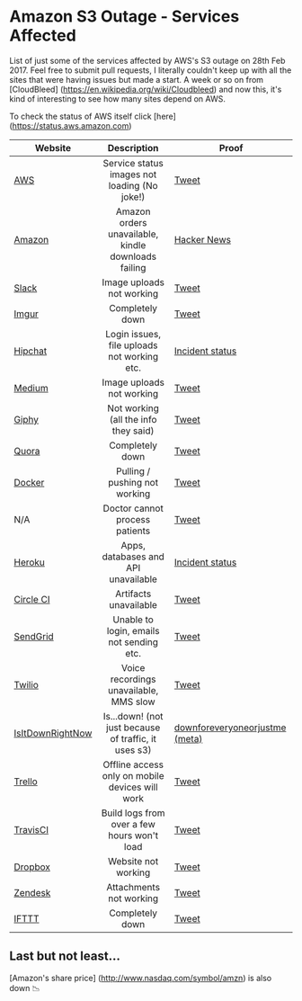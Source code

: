 # Amazon S3 Outage - Services Affected

List of just some of the services affected by AWS's S3 outage on 28th Feb 2017. Feel free to submit pull requests, I literally couldn't keep up with all the sites that were having issues but made a start. A week or so on from [CloudBleed] (https://en.wikipedia.org/wiki/Cloudbleed) and now this, it's kind of interesting to see how many sites depend on AWS.

To check the status of AWS itself click [here] (https://status.aws.amazon.com)

| Website        | Description           | Proof  |
| ------------- |:-------------:| -----|
| [AWS](https://aws.amazon.com)      | Service status images not loading (No joke!) | [Tweet](https://twitter.com/awscloud/status/8366566646358466562) |
| [Amazon](https://amazon.com)      | Amazon orders unavailable, kindle downloads failing | [Hacker News](https://news.ycombinator.com/reply?id=13756354) |
| [Slack](https://slack.com)      | Image uploads not working | [Tweet](https://twitter.com/SlackHQ/status/836648652735029248) |
| [Imgur](https://imgur.com)      | Completely down      |   [Tweet](https://twitter.com/imgur/status/836645670954008576) |
| [Hipchat](https://hipchat.com) | Login issues, file uploads not working etc.      |    [Incident status](https://status.hipchat.com/incidents/748sqr9vtn19) |
| [Medium](https://medium.com)      | Image uploads not working | [Tweet](https://twitter.com/MediumSupport/status/836642553567055872) |
| [Giphy](https://giphy.com)      | Not working (all the info they said) |   [Tweet](https://twitter.com/GIPHY/status/836666370544717824) |
| [Quora](https://quora.com)      | Completely down | [Tweet](https://twitter.com/Quora/status/836680479659155456) |
| [Docker](https://docker.io)      | Pulling / pushing not working | [Tweet](https://twitter.com/dockerstatus/status/836645881516457984) |
| N/A      | Doctor cannot process patients | [Tweet](https://twitter.com/drjincali/status/836657863887998976) |
| [Heroku](https://heroku.com)      | Apps, databases and API unavailable | [Incident status](https://status.heroku.com/incidents/1059) |
| [Circle CI](https://circleci.com)      | Artifacts unavailable | [Tweet](https://twitter.com/CircleCIstatus/status/836635361526722560) |
| [SendGrid](https://sendgrid.com)      | Unable to login, emails not sending etc. | [Tweet](https://twitter.com/sendgrid_ops/status/836650117323083778) |
| [Twilio](https://twilio.com)      | Voice recordings unavailable, MMS slow | [Tweet](https://twitter.com/TwilioStatus/status/836636779163738112) |
| [IsItDownRightNow](http://isitdownrightnow.com)      | Is...down! (not just because of traffic, it uses s3) | [downforeveryoneorjustme (meta)](http://downforeveryoneorjustme.com/isitdownrightnow.com) |
| [Trello](https://medium.com)      | Offline access only on mobile devices will work | [Tweet](https://twitter.com/trello/status/836671553693712384) |
| [TravisCI](https://travis-ci.org)      | Build logs from over a few hours won't load | [Tweet](https://twitter.com/traviscistatus/status/836637271474384896) |
| [Dropbox](https://dropbox.com)      | Website not working | [Tweet](https://twitter.com/DropboxSupport/status/836668380820176896) |
| [Zendesk](https://zendesk.com)      | Attachments not working | [Tweet](https://twitter.com/ZendeskOps/status/836643360274280448) |
| [IFTTT](https://ifttt.com)      | Completely down | [Tweet](https://twitter.com/IFTTT/status/836683877376638977) |

## Last but not least...
[Amazon's share price] (http://www.nasdaq.com/symbol/amzn) is also down :chart_with_downwards_trend:
